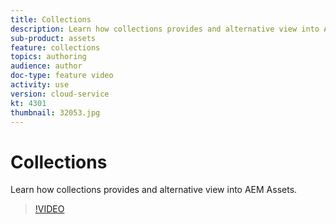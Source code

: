 ```yaml
---
title: Collections
description: Learn how collections provides and alternative view into AEM Assets.
sub-product: assets
feature: collections
topics: authoring
audience: author
doc-type: feature video
activity: use
version: cloud-service
kt: 4301
thumbnail: 32053.jpg
---
```


# Collections

Learn how collections provides and alternative view into AEM Assets.

>[!VIDEO](https://video.tv.adobe.com/v/32053/?quality=12&learn=on&hidetitle=true)